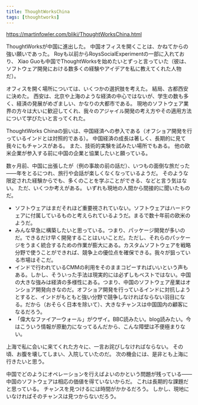```yaml
---
title: ThoughtWorksChina
tags: [thoughtworks]
---
```


https://martinfowler.com/bliki/ThoughtWorksChina.html

ThoughtWorksが中国に進出した。
中国オフィスを開くことは、かねてからの強い願いであった。
Royも以前からRoysSocialExperimentの一部に入れており、
Xiao Guoも中国でThoughtWorksを始めたいとずっと言っていた（彼は、ソフトウェア開発における数多くの経験やアイデアを私に教えてくれた人物だ）。

オフィスを開く場所については、いくつかの選択肢を考えた。
結局、古都西安に決めた。
西安は、北京や上海のような経済の中心ではないが、学生の数も多く、経済の発展がめざましい、かなりの大都市である。
現地のソフトウェア業界の方々は大いに歓迎してくれ、我々のアジャイル開発の考え方やその適用方法について学びたいと言ってくれた。

ThoughtWorks Chinaの狙いは、中国経済への参入である（オフショア開発を行っているインドとは対照的である）。
中国経済の成長は著しく、長期的に見て我々にもチャンスがある。
また、技術的実験を試みたい場所でもある。
他の欧米企業が参入する前に中国の企業と協業したいと願っている。

数ヶ月前、中国に出張したが（例の事故の前の話だ）、いつもの面倒な旅だった——年をとるにつれ、旅行や会話が楽しくなくなっているようだ。
そのような限定された経験からでも、多くのことを学ぶことができる、などと言う気はない。
ただ、いくつか考えがある。
いずれも現地の人間から間接的に聞いたものだ。

* ソフトウェアはまだそれほど重要視されていない。ソフトウェアはハードウェアに付属しているものと考えられているようだ。まるで数十年前の欧米のようだ。
* みんな早急に構築したいと思っている。つまり、パッケージ開発が多いのだ。できるだけ早く開発することはいいことだ。ただし、それらのパッケージをうまく統合するための作業が膨大にある。カスタムソフトウェアを戦略分野で使うことができれば、競争上の優位点を確保できる。我々が狙っている市場はそこだ。
* インドで行われているCMMの利用をそのままコピーすればいいという声もある。しかし、そういった手法は現実的には必ずしもベストではない。中国の大きな強みは経済の多様性にある。つまり、中国のソフトウェア産業はオンショア開発向きなのだ。オフショア開発を行っているインドに対抗しようとすると、インドがもともと強い分野で競争しなければならない羽目になる。だから（おそらく日本を除いて）、大きなチャンスは中国国内の顧客になるだろう。
* 「偉大なファイアーウォール」がウザイ。BBC読みたい。blog読みたい。今はこういう情報が原動力になってるんだから、こんな障壁は不便極まりない。

上海で私に会いに来てくれた方々に、一言お詫びしなければならない。
その頃、お腹を壊してしまい、入院していたのだ。
次の機会には、是非とも上海に行きたいと思う。

中国でどのようにオペレーションを行えばよいのかという問題が残っている——中国のソフトウェアは相応の価値を得ていないからだ。
これは長期的な課題だと思っている。
チャンスを見つけるには時間がかかるだろう。
しかし、現地にいなければそのチャンスは見つからないだろう。
